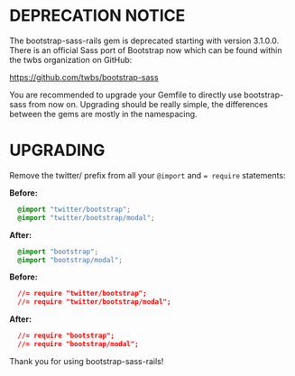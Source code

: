 # DEPRECATION NOTICE

The bootstrap-sass-rails gem is deprecated starting with version 3.1.0.0.
There is an official Sass port of Bootstrap now which can be found
within the twbs organization on GitHub:

https://github.com/twbs/bootstrap-sass

You are recommended to upgrade your Gemfile to directly use bootstrap-sass
from now on. Upgrading should be really simple, the differences between the
gems are mostly in the namespacing.

# UPGRADING

Remove the twitter/ prefix from all your `@import` and `= require` statements:

**Before:**
```css
  @import "twitter/bootstrap";  
  @import "twitter/bootstrap/modal";  
```

**After:**
```css
  @import "bootstrap";  
  @import "bootstrap/modal";  
```

**Before:**
```css
  //= require "twitter/bootstrap";
  //= require "twitter/bootstrap/modal";  
```

**After:**
```css
  //= require "bootstrap";  
  //= require "bootstrap/modal";  
```

Thank you for using bootstrap-sass-rails!
